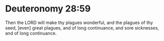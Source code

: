 # Deuteronomy 28:59

Then the LORD will make thy plagues wonderful, and the plagues of thy seed, [even] great plagues, and of long continuance, and sore sicknesses, and of long continuance.